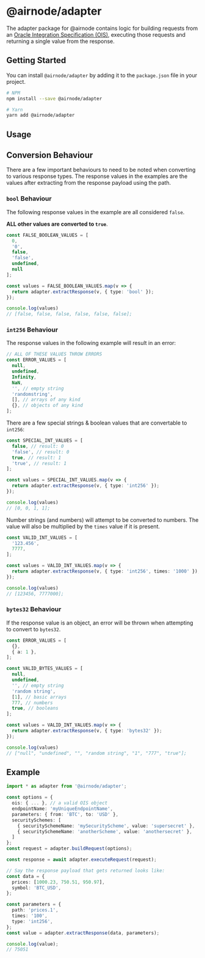 # @airnode/adapter

The adapter package for @airnode contains logic for building requests from an [Oracle Integration Specification (OIS)](https://github.com/clc-group/airnode/wiki/OIS-v1.0.0), executing those requests and returning a single value from the response.

## Getting Started

You can install `@airnode/adapter` by adding it to the `package.json` file in your project.

```sh
# NPM
npm install --save @airnode/adapter

# Yarn
yarn add @airnode/adapter
```

## Usage

## Conversion Behaviour

There are a few important behaviours to need to be noted when converting to various response types. The response values in the examples are the values after extracting from the response payload using the path.

### `bool` Behaviour

The following response values in the example are all considered `false`.

**ALL other values are converted to `true`**.

```ts
const FALSE_BOOLEAN_VALUES = [
  0,
  '0',
  false,
  'false',
  undefined,
  null
];

const values = FALSE_BOOLEAN_VALUES.map(v => {
  return adapter.extractResponse(v, { type: 'bool' });
});

console.log(values)
// [false, false, false, false, false, false];
```

### `int256` Behaviour

The response values in the following example will result in an error:

```ts
// ALL OF THESE VALUES THROW ERRORS
const ERROR_VALUES = [
  null,
  undefined,
  Infinity,
  NaN,
  '', // empty string
  'randomstring',
  [], // arrays of any kind
  {}, // objects of any kind
];
```

There are a few special strings & boolean values that are convertable to `int256`:

```ts
const SPECIAL_INT_VALUES = [
  false, // result: 0
  'false', // result: 0
  true, // result: 1
  'true', // result: 1
];

const values = SPECIAL_INT_VALUES.map(v => {
  return adapter.extractResponse(v, { type: 'int256' });
});

console.log(values)
// [0, 0, 1, 1];
```

Number strings (and numbers) will attempt to be converted to numbers. The value will also be multiplied by the `times` value if it is present.

```ts
const VALID_INT_VALUES = [
  '123.456',
  7777,
];

const values = VALID_INT_VALUES.map(v => {
  return adapter.extractResponse(v, { type: 'int256', times: '1000' });
});

console.log(values)
// [123456, 7777000];
```

### `bytes32` Behaviour

If the response value is an object, an error will be thrown when attempting to convert to `bytes32`.

```ts
const ERROR_VALUES = [
  {},
  { a: 1 },
];

const VALID_BYTES_VALUES = [
  null,
  undefined,
  '', // empty string
  'random string',
  [1], // basic arrays
  777, // numbers
  true, // booleans
];

const values = VALID_INT_VALUES.map(v => {
  return adapter.extractResponse(v, { type: 'bytes32' });
});

console.log(values)
// ["null", "undefined", "", "random string", "1", "777", "true"];
```

## Example

```ts
import * as adapter from '@airnode/adapter';

const options = {
  ois: { ... }, // a valid OIS object
  endpointName: 'myUniqueEndpointName',
  parameters: { from: 'BTC', to: 'USD' },
  securitySchemes: [
    { securitySchemeName: 'mySecurityScheme', value: 'supersecret' },
    { securitySchemeName: 'anotherScheme', value: 'anothersecret' },
  ]
};
const request = adapter.buildRequest(options);

const response = await adapter.executeRequest(request);

// Say the response payload that gets returned looks like:
const data = {
  prices: [1000.23, 750.51, 950.97],
  symbol: 'BTC_USD',
};

const parameters = {
  path: 'prices.1',
  times: '100',
  type: 'int256',
};
const value = adapter.extractResponse(data, parameters);

console.log(value);
// 75051
```
